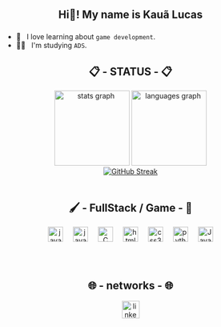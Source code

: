 <h2 align="center
"> Hi👋! My name is Kauã Lucas</h2>

###
  
  - 🚗 &nbsp; I love learning about `game development`.<br>
  - 👨‍💻 &nbsp; I'm studying `ADS`.




<h2 align="center
"> 📋 - STATUS -  📋</h2>

<div align="center">
  <img src="https://github-readme-stats.vercel.app/api?username=Kaua-Lucas&hide_title=false&hide_rank=false&show_icons=true&include_all_commits=true&count_private=true&disable_animations=false&theme=dracula&locale=en&hide_border=false" height="150" alt="stats graph"  />
  <img src="https://github-readme-stats.vercel.app/api/top-langs?username=Kaua-Lucas&locale=en&hide_title=false&layout=compact&card_width=320&langs_count=6&theme=dracula&hide_border=false" height="150" alt="languages graph"  />
</div>

<div align="middle">
  
  <a href="https://git.io/streak-stats">
    <img src="https://github-readme-streak-stats.herokuapp.com?user=Kaua-lucas&theme=tokyonight&date_format=M%20j%5B%2C%20Y%5D&mode=weekly&card_width=451" alt="GitHub Streak" />
  </a>
  <br/>
</div>


<div align="center">ㅤ
  <h2>🖌 - FullStack / Game - 🧱</h2>
</div>

<div align="center" >
  <img src="https://cdn.jsdelivr.net/gh/devicons/devicon/icons/javascript/javascript-original.svg" height="30" alt="javascript logo"  />
  <img width="12" />

  <img src="https://godotengine.org/assets/press/icon_color.png" height="30" alt="javascript logo"  />
  <img width="12" />
  
  <img src="https://cdn.jsdelivr.net/gh/devicons/devicon/icons/c/c-original.svg" height="30" alt="C logo"  />
  <img width="12" />
  <img src="https://cdn.jsdelivr.net/gh/devicons/devicon/icons/html5/html5-original.svg" height="30" alt="html5 logo"  />
  <img width="12" />
  <img src="https://cdn.jsdelivr.net/gh/devicons/devicon/icons/css3/css3-original.svg" height="30" alt="css3 logo"  />
  <img width="12" />
  <img src="https://cdn.jsdelivr.net/gh/devicons/devicon/icons/python/python-original.svg" height="30" alt="python logo"  />
  <img width="12" />
  <img src="https://cdn.jsdelivr.net/gh/devicons/devicon/icons/java/java-original.svg" height="30" alt="Java"  />
</div>

###

<div align="center">ㅤ
  <h2>🌐 - networks - 🌐</h2>
</div>


<div align="center" >
  <!-- <img src="https://img.shields.io/static/v1?message=Youtube&logo=youtube&label=&color=FF0000&logoColor=white&labelColor=&style=for-the-badge" height="35" alt="youtube logo"  /> -->
 <!-- <img src="https://img.shields.io/static/v1?message=Instagram&logo=instagram&label=&color=E4405F&logoColor=white&labelColor=&style=for-the-badge" height="35" alt="instagram logo"  /> -->
  <!-- <img src="https://img.shields.io/static/v1?message=Twitch&logo=twitch&label=&color=9146FF&logoColor=white&labelColor=&style=for-the-badge" height="35" alt="twitch logo"  /> -->
  <!-- <img src="https://img.shields.io/static/v1?message=Discord&logo=discord&label=&color=7289DA&logoColor=white&labelColor=&style=for-the-badge" height="35" alt="discord logo"  /> -->
  <a href="https://www.linkedin.com/in/kaua-lucas-616569268/">
    <img src="https://img.shields.io/static/v1?message=LinkedIn&logo=linkedin&label=&color=0077B5&logoColor=white&labelColor=&style=for-the-badge" height="35" alt="linkedin logo"  />
  </a>
</div>

###
